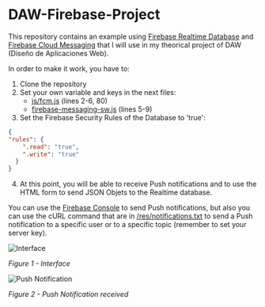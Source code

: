 # DAW-Firebase-Project

This repository contains an example using [Firebase Realtime Database](https://firebase.google.com/docs/database/?hl=en) and [Firebase Cloud Messaging](https://firebase.google.com/docs/cloud-messaging/?hl=en) that I will use in my theorical project of DAW (Diseño de Aplicaciones Web).

In order to make it work, you have to:
1. Clone the repository
2. Set your own variable and keys in the next files:
    * [js/fcm.js](https://github.com/Davidcorral94/DAW-Firebase-Project/blob/master/daw-firebase-project/js/fcm.js) (lines 2-6, 80)
    * [firebase-messaging-sw.js](https://github.com/Davidcorral94/DAW-Firebase-Project/blob/master/firebase-messaging-sw.js) (lines 5-9)
3. Set the Firebase Security Rules of the Database to 'true': 
```json
{   
"rules": {
    ".read": "true",
    ".write": "true"
  }
}
```
4. At this point, you will be able to receive Push notifications and to use the HTML form to send JSON Objets to the Realtime database.

You can use the [Firebase Console](https://console.firebase.google.com) to send Push notifications, but also you can use the cURL command that are in [/res/notifications.txt](https://github.com/Davidcorral94/DAW-Firebase-Project/blob/master/daw-firebase-project/res/notifications.txt) to send a Push notification to a specific user or to a specific topic (remember to set your server key).

![Interface](https://i.gyazo.com/eaa0352d3aa7621c19ba1eac11d36d21.png)

*Figure 1 - Interface*

![Push Notification](https://i.gyazo.com/90c54d214ea74574781799ae55d71bf4.png)

*Figure 2 - Push Notification received*

